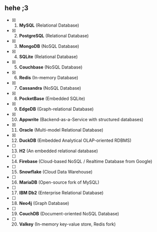 ## hehe ;3

- [x] 1. **MySQL** (Relational Database)
- [x] 2. **PostgreSQL** (Relational Database)
- [x] 3. **MongoDB** (NoSQL Database)
- [x] 4. **SQLite** (Relational Database)
- [x] 5. **Couchbase** (NoSQL Database)
- [x] 6. **Redis** (In-memory Database)
- [x] 7. **Cassandra** (NoSQL Database)
- [x] 8. **PocketBase** (Embedded SQLite)
- [x] 9. **EdgeDB** (Graph-relational Database)
- [x] 10. **Appwrite** (Backend-as-a-Service with structured databases)
- [x] 11. **Oracle** (Multi-model Relational Database)
- [x] 12. **DuckDB** (Embedded Analytical OLAP-oriented RDBMS)
- [ ] 13. **H2** (An embedded relational database)
- [ ] 14. **Firebase** (Cloud-based NoSQL / Realtime Database from Google)
- [ ] 15. **Snowflake** (Cloud Data Warehouse)
- [ ] 16. **MariaDB** (Open-source fork of MySQL)
- [ ] 17. **IBM Db2** (Enterprise Relational Database)
- [ ] 18. **Neo4j** (Graph Database)
- [ ] 19. **CouchDB** (Document-oriented NoSQL Database)
- [ ] 20. **Valkey** (In-memory key-value store, Redis fork)
